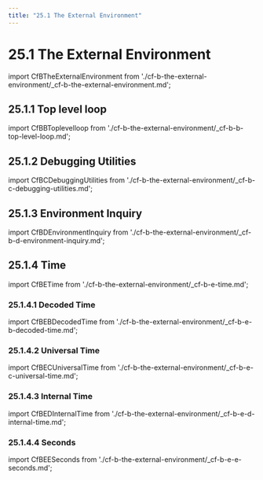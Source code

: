 ```yaml
---
title: "25.1 The External Environment"
---
```


# 25.1 The External Environment

import CfBTheExternalEnvironment from './cf-b-the-external-environment/_cf-b-the-external-environment.md';

<CfBTheExternalEnvironment />

## 25.1.1 Top level loop

import CfBBToplevelloop from './cf-b-the-external-environment/_cf-b-b-top-level-loop.md';

<CfBBToplevelloop />

## 25.1.2 Debugging Utilities

import CfBCDebuggingUtilities from './cf-b-the-external-environment/_cf-b-c-debugging-utilities.md';

<CfBCDebuggingUtilities />

## 25.1.3 Environment Inquiry

import CfBDEnvironmentInquiry from './cf-b-the-external-environment/_cf-b-d-environment-inquiry.md';

<CfBDEnvironmentInquiry />

## 25.1.4 Time

import CfBETime from './cf-b-the-external-environment/_cf-b-e-time.md';

<CfBETime />

### 25.1.4.1 Decoded Time

import CfBEBDecodedTime from './cf-b-the-external-environment/_cf-b-e-b-decoded-time.md';

<CfBEBDecodedTime />

### 25.1.4.2 Universal Time

import CfBECUniversalTime from './cf-b-the-external-environment/_cf-b-e-c-universal-time.md';

<CfBECUniversalTime />

### 25.1.4.3 Internal Time

import CfBEDInternalTime from './cf-b-the-external-environment/_cf-b-e-d-internal-time.md';

<CfBEDInternalTime />

### 25.1.4.4 Seconds

import CfBEESeconds from './cf-b-the-external-environment/_cf-b-e-e-seconds.md';

<CfBEESeconds />

